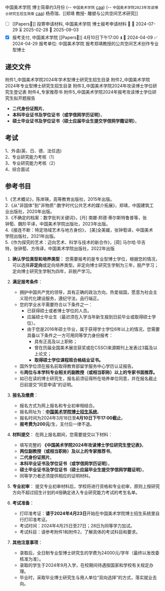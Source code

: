 中国美术学院 博士简章约3月份 (-- `中国美术学院` [caa](https://v5.caa.edu.cn/search/?keyword=%E5%8D%9A%E5%A3%AB&site_id=73))  (-- `中国美术学院2023年攻读博士研究生招生简章` [caa](https://zb.caa.edu.cn/bszs/bszszsjz/202303/57842.html)) 杨奇瑞、[[郑靖 教授- 雕塑与公共空间艺术研究]]
- [ ] [[Papers📄]] 投寄申请材料, 中国美术学院 博士报考申请材料 🔽 🛫 2024-07-29 ⏳ 2025-02-28 📅 2025-09-03
- [x] 报考支付, 中国美术学院 [[Papers📄]]  4月10日下午17:00 ⏫ 📅 2024-04-09 ✅ 2024-04-29
报考单位: 中国美术学院
报考郑靖教授的公共空间艺术创作专业型博士 
## 递交文件
 附件1_中国美术学院2024年学术型博士研究生招生目录 
 附件2_中国美术学院2024年专业型博士研究生招生目录
 附件3_中国美术学院2024年攻读博士学位研究生登记表
 附件4_专家推荐书
 附件5_中国美术学院2024年报考攻读博士学位研究生拟开题报告
- **二代身份证照片**。
- **本科毕业证书及学位证书（或学信网学历证明）**。
- **硕士毕业证书及学位证书（硕士应届毕业生提交学信网学籍证明）**。


## 考试
1、外语(英、日、德、法任选)  
2、专业研究能力考核（1）  
3、专业研究能力考核（2）  
4、综合面试


## 参考书目
1.《艺术概论》，陈岸瑛，高等教育出版社，2015年出版。  
2.《从"非固体"到"非物质":数字时代公共艺术的媒介拓展》，郑靖，中国建筑工  
业出版社，2020年出版。  
3.《不确定的档案：数字批判关键词》，[丹] 南娜·邦德·蒂尔斯特鲁普等，张  
钟萄、魏阶平译，中国美术学院出版社，2023年出版。  
4.《接连不断：特定场域艺术与地方身份》， [美]全美媛，张钟萄译，中国美术  
学院出版社，2021年出版。  
5.《作为探究的艺术：迈向艺术、科学与技术的新合作》，[荷] 马尔哈·毕吉  
特，张钟萄、方伟译，中国美术学院出版社，2022年出版



1. **确认学位类型和培养类型**：
   您需要报考的是专业型博士学位，根据您的情况，可以选择**非定向**或定向培养类型。非定向博士研究生学制为三年，脱产学习；定向博士研究生学制为四年，非脱产学习。

2. **满足报考条件**：
   - 拥护中国共产党的领导，具有正确的政治方向，热爱祖国，愿意为社会主义现代化建设服务，遵纪守法，品行端正。
   - 您的学业水平需要符合以下条件之一：
     - 已获得硕士或者博士学位的人员。
     - 应届硕士毕业生（最迟须在入学当年新生报到日前毕业或取得硕士学位）。
     - 由于您是2016年硕士毕业，属于获得学士学位6年以上的情况，您需要具备以下条件之一方可用同等学力身份报考：
       - 具有正高及以上职称；
       - 曾在历届全国美术展览获奖或在CSSCI来源期刊上发表过3篇及以上论文；
       - **取得硕士学位课程班合格结业证书。**
   - 国外学位须在报名前取得教育部留学服务中心学历认证报告。
   - 有**两位与本学科专业相关的副教授（或相当职称）以上的专家书面推荐。**
   - 如已在读的博士研究生，报名前须征得所在培养单位同意，并在报名截止日前提交“同意申请”的证明。

3. **报名及缴费**：
   - 报名方式为网上报名和专业初审相结合。
   - 报名网址为：**[中国美术学院博士招生系统](http://yjszs.caa.edu.cn/#/student/login)**。
   - 报名时间为2024年3月18日至**4月10日下午17:00截止**。
   - **报考费为200元**/生，支付后一律不退。

4. **材料提交**：
   在网上报名期间，您需要提交以下材料：
   - 填写完整的 **《中国美术学院2024年攻读博士学位研究生登记表》**。
   - **两位副教授（或相当职称）及以上的专家推荐书**。
   - **二代身份证照片**。
   - **本科毕业证书及学位证书（或学信网学历证明）**。
   - **硕士毕业证书及学位证书（硕士应届毕业生提交学信网学籍证明）**。
   - 同等学力者还须提供相应的证明材料。

5. **专业初审**：
   提交专业初审材料后，学校将进行资格和专业初审，原则上按研究方向不超过招生计划的4倍确定进入专业研究能力考试的考生名单。

6. **考试准备**：
   - 打印准考证：**请于2024年4月23日**开始在中国美术学院博士招生系统里自行打印准考证。
   - 考试时间：2024年4月25日至27日；28日为同等学力加试。
   - 考试科目：请参考附件1和附件2，了解具体的考试科目和要求。

7. **其他注意事项**：
   - 录取后，全日制专业型博士研究生的学费为24000元/学年（最终以发改委核准为准）。
   - 录取的学生于2024年9月入学，在校期间待遇按国家和学校有关规定办理。
   - 毕业时，采取毕业博士研究生与用人单位“双向选择”的方式，落实就业去向。

